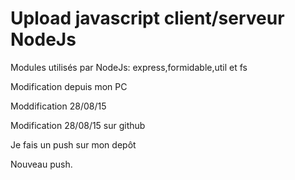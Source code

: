 Upload javascript client/serveur NodeJs
=======================================
Modules utilisés par NodeJs:
express,formidable,util et fs

Modification depuis mon PC

Moddification 28/08/15

Modification 28/08/15 sur github

Je fais un push sur mon depôt

Nouveau push.

